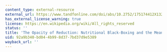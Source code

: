```yaml
---
content_type: external-resource
external_url: https://www.tandfonline.com/doi/abs/10.2752/175174412X13233545145381
has_external_license_warning: true
license: https://en.wikipedia.org/wiki/All_rights_reserved
status: ''
title: 'The Opacity of Reduction: Nutritional Black-Boxing and the Meanings of Nourishment'
uid: 92a9b340-bd04-4b99-8d37-7bd37d9e5389
wayback_url: ''
---
```

